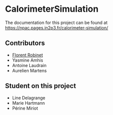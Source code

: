 # CalorimeterSimulation

The documentation for this project can be found at https://npac.pages.in2p3.fr/calorimeter-simulation/

## Contributors

- [Florent Robinet](mailto:robinet@lal.in2p3.fr)
- Yasmine Amhis
- Antoine Laudrain
- Aurelien Martens

## Student on this project

- Line Delagrange
- Marie Hartmann
- Périne Miriot

